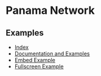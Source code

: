 # Panama Network


## Examples

- [Index](http://poderopedia.github.io/panama-network)
- [Documentation and Examples](http://poderopedia.github.io/panama-network/docs)
- [Embed Example](http://poderopedia.github.io/panama-network/embed-demo)
- [Fullscreen Example](http://poderopedia.github.io/panama-network/fullscreen-demo)
